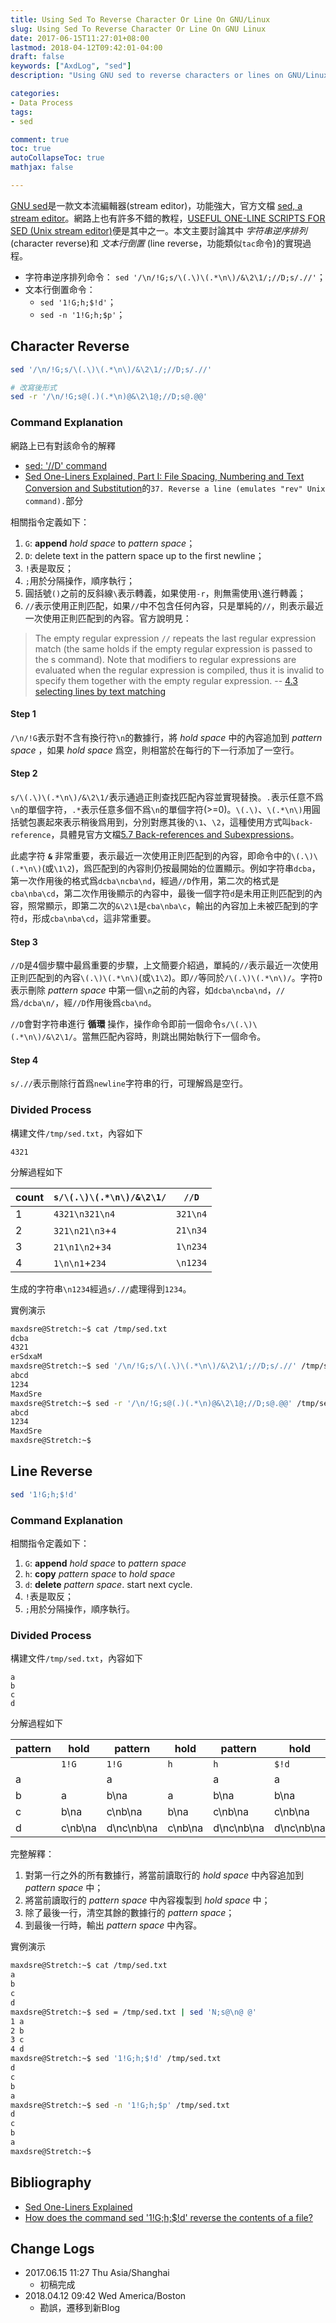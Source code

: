 ```yaml
---
title: Using Sed To Reverse Character Or Line On GNU/Linux
slug: Using Sed To Reverse Character Or Line On GNU Linux
date: 2017-06-15T11:27:01+08:00
lastmod: 2018-04-12T09:42:01-04:00
draft: false
keywords: ["AxdLog", "sed"]
description: "Using GNU sed to reverse characters or lines on GNU/Linux"

categories:
- Data Process
tags:
- sed

comment: true
toc: true
autoCollapseToc: true
mathjax: false

---
```


[GNU sed][gnused]是一款文本流編輯器(stream editor)，功能強大，官方文檔 [sed, a stream editor][sedmanual]。網路上也有許多不錯的教程，[USEFUL ONE-LINE SCRIPTS FOR SED (Unix stream editor)][sed1line]便是其中之一。本文主要討論其中 *字符串逆序排列* (character reverse)和 *文本行倒置* (line reverse，功能類似`tac`命令)的實現過程。

<!--more-->

* 字符串逆序排列命令： `sed '/\n/!G;s/\(.\)\(.*\n\)/&\2\1/;//D;s/.//'`；
* 文本行倒置命令：
    * `sed '1!G;h;$!d'`；
    * `sed -n '1!G;h;$p'`；


## Character Reverse
```bash
sed '/\n/!G;s/\(.\)\(.*\n\)/&\2\1/;//D;s/.//'

# 改寫後形式
sed -r '/\n/!G;s@(.)(.*\n)@&\2\1@;//D;s@.@@'
```

### Command Explanation
網路上已有對該命令的解釋

* [sed: '//D' command](https://stackoverflow.com/questions/9703152/sed-d-command#9703275 'StackOverfoow')
* [Sed One-Liners Explained, Part I: File Spacing, Numbering and Text Conversion and Substitution](http://www.catonmat.net/blog/sed-one-liners-explained-part-one/)的`37. Reverse a line (emulates "rev" Unix command).`部分

相關指令定義如下：

1. `G`:  **append** *hold space* to *pattern space*；
2. `D`:  delete text in the pattern space up to the first newline；
3. `!`表是取反；
4. `;`用於分隔操作，順序執行；
5. 圓括號`()`之前的反斜線`\`表示轉義，如果使用`-r`，則無需使用`\`進行轉義；
6. `//`表示使用正則匹配，如果`//`中不包含任何內容，只是單純的`//`，則表示最近一次使用正則匹配到的內容。官方說明見：

>The empty regular expression `//` repeats the last regular expression match (the same holds if the empty regular expression is passed to the s command). Note that modifiers to regular expressions are evaluated when the regular expression is compiled, thus it is invalid to specify them together with the empty regular expression. -- [4.3 selecting lines by text matching](https://www.gnu.org/software/sed/manual/sed.html#Regexp-Addresses)


#### Step 1
`/\n/!G`表示對不含有換行符`\n`的數據行，將 *hold space* 中的內容追加到 *pattern space* ，如果 *hold space* 爲空，則相當於在每行的下一行添加了一空行。

#### Step 2
`s/\(.\)\(.*\n\)/&\2\1/`表示通過正則查找匹配內容並實現替換。`.`表示任意不爲`\n`的單個字符，`.*`表示任意多個不爲`\n`的單個字符(>=0)。`\(.\)`、`\(.*\n\)`用圓括號包裹起來表示稍後爲用到，分別對應其後的`\1`、`\2`，這種使用方式叫`back-reference`，具體見官方文檔[5.7 Back-references and Subexpressions](https://www.gnu.org/software/sed/manual/sed.html#Back_002dreferences-and-Subexpressions)。

此處字符 **`&`** 非常重要，表示最近一次使用正則匹配到的內容，即命令中的`\(.\)\(.*\n\)`(或`\1\2`)，爲匹配到的內容則仍按最開始的位置顯示。例如字符串`dcba`，第一次作用後的格式爲`dcba\ncba\nd`，經過`//D`作用，第二次的格式是`cba\nba\cd`，第二次作用後顯示的內容中，最後一個字符`d`是未用正則匹配到的內容，照常顯示，即第二次的`&\2\1`是`cba\nba\c`，輸出的內容加上未被匹配到的字符`d`，形成`cba\nba\cd`，這非常重要。

#### Step 3
`//D`是4個步驟中最爲重要的步驟，上文簡要介紹過，單純的`//`表示最近一次使用正則匹配到的內容`\(.\)\(.*\n\)`(或`\1\2`)。即`//`等同於`/\(.\)\(.*\n\)/`。字符`D`表示刪除 *pattern space* 中第一個`\n`之前的內容，如`dcba\ncba\nd`，`//`爲`/dcba\n/`，經`//D`作用後爲`cba\nd`。

`//D`會對字符串進行 **循環** 操作，操作命令即前一個命令`s/\(.\)\(.*\n\)/&\2\1/`。當無匹配內容時，則跳出開始執行下一個命令。

#### Step 4
`s/.//`表示刪除行首爲`newline`字符串的行，可理解爲是空行。


### Divided Process
構建文件`/tmp/sed.txt`，內容如下

```
4321
```

分解過程如下

count|`s/\(.\)\(.*\n\)/&\2\1/`|`//D`
---|---|---
1|`4321\n321\n4`|`321\n4`
2|`321\n21\n3`+`4`|`21\n34`
3|`21\n1\n2`+`34`|`1\n234`
4|`1\n\n1`+`234`|`\n1234`

生成的字符串`\n1234`經過`s/.//`處理得到`1234`。

實例演示

```bash
maxdsre@Stretch:~$ cat /tmp/sed.txt
dcba
4321
erSdxaM
maxdsre@Stretch:~$ sed '/\n/!G;s/\(.\)\(.*\n\)/&\2\1/;//D;s/.//' /tmp/sed.txt
abcd
1234
MaxdSre
maxdsre@Stretch:~$ sed -r '/\n/!G;s@(.)(.*\n)@&\2\1@;//D;s@.@@' /tmp/sed.txt
abcd
1234
MaxdSre
maxdsre@Stretch:~$
```


## Line Reverse
```bash
sed '1!G;h;$!d'
```
### Command Explanation
相關指令定義如下：

1. `G`:  **append** *hold space* to *pattern space*
2. `h`:  **copy** *pattern space* to *hold space*
3. `d`:  **delete** *pattern space*.  start next cycle.
4. `!`表是取反；
5. `;`用於分隔操作，順序執行。

### Divided Process
構建文件`/tmp/sed.txt`，內容如下

```
a
b
c
d
```

分解過程如下

pattern|hold|pattern|hold|pattern|hold|pattern|hold
---|---|---|---|---|---|---|---
||`1!G`|`1!G`|`h`|`h`|`$!d`|`$!d`
a| |a| |a|a| |a
b|a|b\na|a|b\na|b\na| |b\na
c|b\na|c\nb\na|b\na|c\nb\na|c\nb\na| |c\nb\na
d|c\nb\na|d\nc\nb\na|c\nb\na|d\nc\nb\na|d\nc\nb\na|d\nc\nb\na|d\nc\nb\na


完整解釋：

1. 對第一行之外的所有數據行，將當前讀取行的 *hold space* 中內容追加到 *pattern space* 中；
2. 將當前讀取行的 *pattern space* 中內容複製到 *hold space* 中；
3. 除了最後一行，清空其餘的數據行的 *pattern space*；
4. 到最後一行時，輸出 *pattern space* 中內容。

實例演示

```bash
maxdsre@Stretch:~$ cat /tmp/sed.txt
a
b
c
d
maxdsre@Stretch:~$ sed = /tmp/sed.txt | sed 'N;s@\n@ @'
1 a
2 b
3 c
4 d
maxdsre@Stretch:~$ sed '1!G;h;$!d' /tmp/sed.txt
d
c
b
a
maxdsre@Stretch:~$ sed -n '1!G;h;$p' /tmp/sed.txt
d
c
b
a
maxdsre@Stretch:~$
```


## Bibliography
* [Sed One-Liners Explained](http://www.catonmat.net/series/sed-one-liners-explained)
* [How does the command sed '1!G;h;$!d' reverse the contents of a file?](https://unix.stackexchange.com/questions/233014/how-does-the-command-sed-1ghd-reverse-the-contents-of-a-file 'StackOverflow')


## Change Logs
* 2017.06.15 11:27 Thu Asia/Shanghai
    * 初稿完成
* 2018.04.12 09:42 Wed America/Boston
    * 勘誤，遷移到新Blog


[gnused]:https://www.gnu.org/software/sed/ "GNU sed"
[sedmanual]:https://www.gnu.org/software/sed/manual/sed.html
[sed1line]:http://pement.org/sed/sed1line.txt


<!-- End -->
